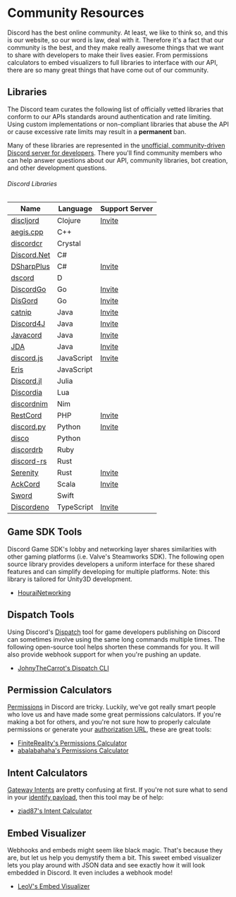 # Community Resources

Discord has the best online community. At least, we like to think so, and this is our website, so our word is law, deal with it. Therefore it's a fact that our community is the best, and they make really awesome things that we want to share with developers to make their lives easier. From permissions calculators to embed visualizers to full libraries to interface with our API, there are so many great things that have come out of our community.

## Libraries

The Discord team curates the following list of officially vetted libraries that conform to our APIs standards around authentication and rate limiting. Using custom implementations or non-compliant libraries that abuse the API or cause excessive rate limits may result in a **permanent** ban.

Many of these libraries are represented in the [unofficial, community-driven Discord server for developers](https://discord.gg/discord-api). There you'll find community members who can help answer questions about our API, community libraries, bot creation, and other development questions.

###### Discord Libraries

| Name                                                         | Language   | Support Server                                |
| ------------------------------------------------------------ | ---------- | --------------------------------------------- | 
| [discljord](https://github.com/igjoshua/discljord)           | Clojure    | [Invite](https://discord.gg/284PgKZ)          |
| [aegis.cpp](https://github.com/zeroxs/aegis.cpp)             | C++        |                                               |
| [discordcr](https://github.com/discordcr/discordcr)          | Crystal    |                                               |
| [Discord.Net](https://github.com/RogueException/Discord.Net) | C#         |                                               |
| [DSharpPlus](https://github.com/DSharpPlus/DSharpPlus)       | C#         | [Invite](https://discord.gg/KeAS3pU)          |
| [dscord](https://github.com/b1naryth1ef/dscord)              | D          |                                               |
| [DiscordGo](https://github.com/bwmarrin/discordgo)           | Go         | [Invite](https://discord.gg/0f1SbxBZjYq9jLBk) |
| [DisGord](https://github.com/andersfylling/disgord)          | Go         | [Invite](https://discord.gg/0f1SbxBZjYq9jLBk) |
| [catnip](https://github.com/mewna/catnip)                    | Java       | [Invite](https://discord.gg/yeF2HpP)          |
| [Discord4J](https://discord4j.com/)                          | Java       | [Invite](https://discord.gg/NxGAeCY)          |
| [Javacord](https://github.com/Javacord/Javacord)             | Java       | [Invite](https://discord.gg/0qJ2jjyneLEgG7y3) |
| [JDA](https://github.com/DV8FromTheWorld/JDA)                | Java       | [Invite](https://discord.gg/0hMr4ce0tIk3pSjp) |
| [discord.js](https://github.com/discordjs/discord.js)        | JavaScript | [Invite](https://discord.gg/bRCvFy9)          |
| [Eris](https://github.com/abalabahaha/eris)                  | JavaScript |                                               |
| [Discord.jl](https://github.com/Xh4H/Discord.jl)             | Julia      |                                               |
| [Discordia](https://github.com/SinisterRectus/Discordia)     | Lua        |                                               |
| [discordnim](https://github.com/Krognol/discordnim)          | Nim        |                                               |
| [RestCord](https://www.restcord.com/)                        | PHP        | [Invite](https://discord.gg/0duG4FF1ElFGUFVq) |
| [discord.py](https://github.com/Rapptz/discord.py)           | Python     | [Invite](https://discord.gg/dpy)              |
| [disco](https://github.com/b1naryth1ef/disco)                | Python     |                                               |
| [discordrb](https://github.com/discordrb/discordrb)          | Ruby       |                                               |
| [discord-rs](https://github.com/SpaceManiac/discord-rs)      | Rust       |                                               |
| [Serenity](https://github.com/serenity-rs/serenity)          | Rust       | [Invite](https://discord.gg/9X7vCus)          |
| [AckCord](https://github.com/Katrix/AckCord)                 | Scala      | [Invite](https://discord.gg/5UH627u)          |
| [Sword](https://github.com/Azoy/Sword)                       | Swift      |                                               |
| [Discordeno](https://github.com/Skillz4Killz/Discordeno)     | TypeScript | [Invite](https://discord.gg/J4NqJ72)          |


## Game SDK Tools

Discord Game SDK's lobby and networking layer shares similarities with other gaming platforms (i.e. Valve's Steamworks SDK). The following open source library provides developers a uniform interface for these shared features and can simplify developing for multiple platforms. Note: this library is tailored for Unity3D development.

- [HouraiNetworking](https://github.com/HouraiTeahouse/HouraiNetworking)

## Dispatch Tools

Using Discord's [Dispatch](#DOCS_DISPATCH_DISPATCH_AND_YOU) tool for game developers publishing on Discord can sometimes involve using the same long commands multiple times. The following open-source tool helps shorten these commands for you. It will also provide webhook support for when you're pushing an update.

- [JohnyTheCarrot's Dispatch CLI](https://github.com/JohnyTheCarrot/droops-dispatch)

## Permission Calculators

[Permissions](#DOCS_TOPICS_PERMISSIONS/permissions) in Discord are tricky. Luckily, we've got really smart people who love us and have made some great permissions calculators. If you're making a bot for others, and you're not sure how to properly calculate permissions or generate your [authorization URL](#DOCS_TOPICS_OAUTH2/bot-authorization-flow), these are great tools:

- [FiniteReality's Permissions Calculator](https://finitereality.github.io/permissions-calculator/?v=0)
- [abalabahaha's Permissions Calculator](https://discordapi.com/permissions.html#0)

## Intent Calculators

[Gateway Intents](#DOCS_TOPICS_GATEWAY/gateway-intents) are pretty confusing at first. If you're not sure what to send in your [identify payload](#DOCS_TOPICS_GATEWAY/identify), then this tool may be of help:

- [ziad87's Intent Calculator](https://ziad87.net/intents/)

## Embed Visualizer

Webhooks and embeds might seem like black magic. That's because they are, but let us help you demystify them a bit. This sweet embed visualizer lets you play around with JSON data and see exactly how it will look embedded in Discord. It even includes a webhook mode!

- [LeoV's Embed Visualizer](https://leovoel.github.io/embed-visualizer/)
